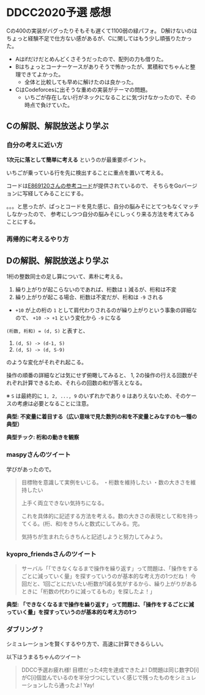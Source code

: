 # DDCC2020予選 感想

Cの400の実装がバグったりそもそも遅くて1100弱の緑パフォ。
D解けないのはちょっと経験不足で仕方ない感があるが、Cに関してはもう少し頑張りたかった。

- Aはifだけだとめんどくさそうだったので、配列の力も借りた。
- Bはちょっとコーナーケースがありそうで怖かったが、累積和でちゃんと整理できてよかった。
  - 全体と比較しても早めに解けたのは良かった。
- CはCodeforcesに出そうな重めの実装がテーマの問題。
  - いちごが存在しない行がネックになることに気づけなかったので、その時点で負けていた。

## Cの解説、解説放送より学ぶ

### 自分の考えに近い方

**1次元に落として簡単に考える** というのが最重要ポイント。

いちごが乗っている行を先に検出することに重点を置いて考える。

コードは[E869120さんの参考コード](https://atcoder.jp/contests/ddcc2020-qual/submissions/8320839)が提供されているので、
そちらをGoバージョンに写経してみることにする。

。。。と思ったが、ぱっとコードを見た感じ、自分の脳みそにとてつもなくマッチしなかったので、
参考にしつつ自分の脳みそにしっくり来る方法を考えてみることにする。

### 再帰的に考えるやり方

## Dの解説、解説放送より学ぶ

1桁の整数同士の足し算について、素朴に考える。

1. 繰り上がりが起こらないのであれば、桁数は `1` 減るが、桁和は不変
2. 繰り上がりが起こる場合、桁数は不変だが、桁和は `-9` される
  - `+10` が上の桁の `1` として肩代わりされるのが繰り上がりという事象の詳細なので、 `+10 -> +1` という変化から `-9` になる

`(桁数, 桁和) = (d, S)` と表すと、

1. `(d, S) -> (d-1, S)`
2. `(d, S) -> (d, S-9)`

のような変化がそれぞれ起こる。

操作の順番の詳細などは気にせず俯瞰してみると、
1, 2の操作の行える回数がそれぞれ計算できるため、それらの回数の和が答えとなる。

※ `S` は最終的に `1, 2, ..., 9` のいずれかであり `0` はありえないため、そのケースの考慮は必要となることに注意。

**典型: 不変量に着目する（広い意味で見た数列の和を不変量とみなすのも一種の典型）**

**典型チック: 桁和の動きを観察**

### maspyさんのツイート

学びがあったので。

> 目標物を意識して実例をいじる。
> ・桁数を維持したい
> ・数の大きさを維持したい
>
> 上手く両立できない気持ちになる。
>
> これを具体的に記述する方法を考える。数の大きさの表現として和を持ってくる。(桁、和)をきちんと数式にしてみる。完。
>
> 気持ちが生まれたらきちんと記述しようと努力してみよう。

### kyopro_friendsさんのツイート

> サーバル「「できなくなるまで操作を繰り返す」って問題は、「操作をするごとに減っていく量」を探すっていうのが基本的な考え方の1つだね！
> 今回だと、1回ごとにだいたい桁数が1減る気がするから、繰り上がりがあるときに「桁数の代わりに減ってるもの」を探したよ！」

**典型: 「できなくなるまで操作を繰り返す」って問題は、「操作をするごとに減っていく量」を探すっていうのが基本的な考え方の1つ**

### ダブリング？

シミュレーションを賢くするやり方で、高速に計算できるらしい。

以下はうまるちゃんのツイート

> DDCC予選お疲れ様!
> 目標だった4完を達成できたよ!
> D問題は同じ数字D[i]がC[i]個並んでいるのを半分づつにしていく感じで残ったものをシミュレーションしたら通ったよ!
> Yay!

